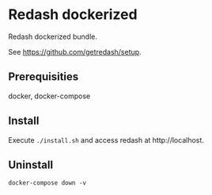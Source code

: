 # Redash dockerized

Redash dockerized bundle.

See https://github.com/getredash/setup.

## Prerequisities

docker, docker-compose

## Install

Execute `./install.sh` and access redash at http://localhost.

## Uninstall

`docker-compose down -v`
